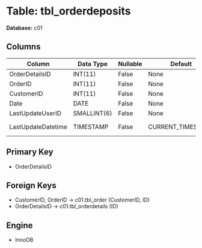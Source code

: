# Table: tbl_orderdeposits

**Database:** c01

## Columns

| Column | Data Type | Nullable | Default | Extra |
|--------|-----------|----------|---------|-------|
| OrderDetailsID | INT(11) | False | None | None |
| OrderID | INT(11) | False | None | None |
| CustomerID | INT(11) | False | None | None |
| Date | DATE | False | None | None |
| LastUpdateUserID | SMALLINT(6) | False | None | None |
| LastUpdateDatetime | TIMESTAMP | False | CURRENT_TIMESTAMP | ON UPDATE CURRENT_TIMESTAMP |

## Primary Key
- OrderDetailsID

## Foreign Keys
- CustomerID, OrderID → c01.tbl_order (CustomerID, ID)
- OrderDetailsID → c01.tbl_orderdetails (ID)

## Engine
- InnoDB
